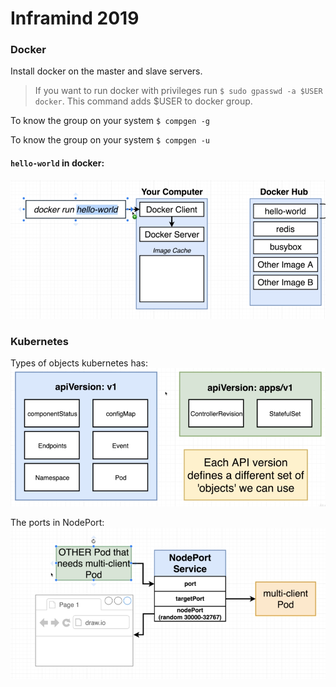 # Inframind 2019
### Docker

Install docker on the master and slave servers.

> If you want to run docker with privileges run `$ sudo gpasswd -a $USER docker`. This command adds $USER to docker group.

To know the group on your system `$ compgen -g`

To know the group on your system `$ compgen -u` 

#### `hello-world` in docker:

![docker](https://github.com/ariG23498/inframind/blob/master/assets/docker.png)

### Kubernetes
Types of objects kubernetes has:
![types](https://github.com/ariG23498/inframind/blob/master/assets/types_of_objects.png)

The ports in NodePort:
![nodePort](https://github.com/ariG23498/inframind/blob/master/assets/nodePort.png)
